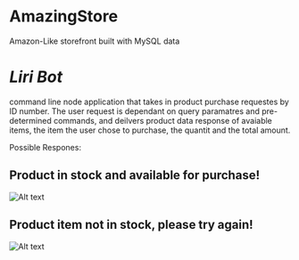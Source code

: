 # AmazingStore
Amazon-Like storefront built with MySQL data

# *Liri Bot*

command line node application that takes in product purchase requestes by ID number. The user request is dependant on query paramatres and pre-determined commands, and deilvers product data response of avaiable items, the item the user chose to purchase, the quantit and the total amount.

Possible Respones:

## **Product in stock and available for purchase!**

![Alt text](/videos/InStockProduct.gif?raw=true  "Title")

## **Product item not in stock, please try again!**

![Alt text](/videos/productnotinstock.gif?raw=true  "Title")


